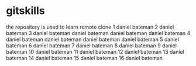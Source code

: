 # gitskills
the repository is used to learn remote clone
1 daniel bateman
2 daniel bateman
3 daniel bateman daniel bateman daniel bateman daniel bateman
4 daniel bateman daniel bateman daniel bateman daniel bateman
5 daniel bateman
6 daniel bateman
7 daniel bateman
8 daniel bateman
9 daniel bateman
10 daniel bateman
11 daniel bateman
12 daniel bateman
13 daniel bateman
14 daniel bateman
15 daniel bateman
16 daniel bateman
